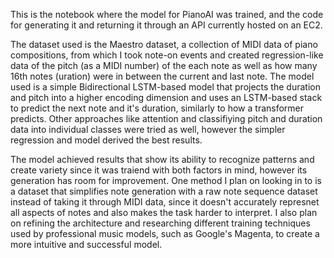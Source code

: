 This is the notebook where the model for PianoAI was trained, and the code for generating it and returning it through an API currently hosted on an EC2.

The dataset used is the Maestro dataset, a collection of MIDI data of piano compositions, from which I took note-on events and created regression-like data of 
the pitch (as a MIDI number) of the each note as well as how many 16th notes (uration) were in between the current and last note. The model used is a 
simple Bidirectional LSTM-based model that projects the duration and pitch into a higher encoding dimension and uses an LSTM-based stack to predict the next 
note and it's duration, similarly to how a transformer predicts. Other approaches like attention and classifiying pitch and duration data into individual classes 
were tried as well, however the simpler regression and model derived the best results.

The model achieved results that show its ability to recognize patterns and create variety since it was traiend with both factors in mind, however its generation has room for improvement. 
One method I plan on looking in to is a dataset that simplifies note generation with a raw note sequence dataset instead of taking it through MIDI data, since it doesn't accurately 
represnet all aspects of notes and also makes the task harder to interpret. I also plan on refining the architecture and researching different training techniques used 
by professional music models, such as Google's Magenta, to create a more intuitive and successful model.
